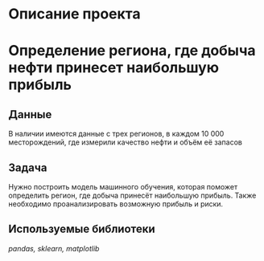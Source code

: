 # Описание проекта

# Определение региона, где добыча нефти принесет наибольшую прибыль


## Данные

В наличии имеются данные с трех регионов, в каждом 10 000 месторождений, где измерили качество нефти и объём её запасов

## Задача
Нужно построить модель машинного обучения, которая поможет определить регион, где добыча принесёт наибольшую прибыль. Также необходимо проанализировать возможную прибыль и риски.

## Используемые библиотеки
*pandas, sklearn, matplotlib*
